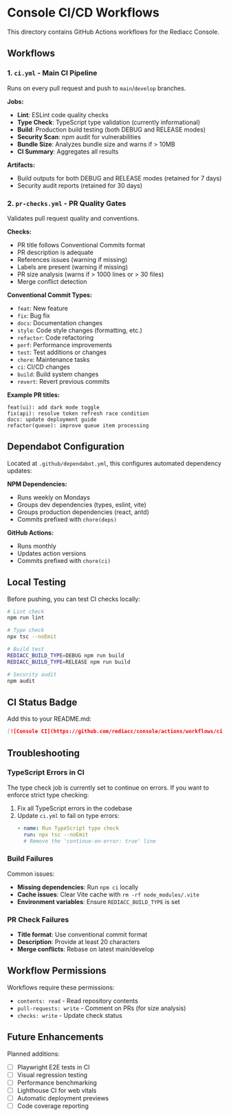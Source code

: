 # Console CI/CD Workflows

This directory contains GitHub Actions workflows for the Rediacc Console.

## Workflows

### 1. `ci.yml` - Main CI Pipeline

Runs on every pull request and push to `main`/`develop` branches.

**Jobs:**
- **Lint**: ESLint code quality checks
- **Type Check**: TypeScript type validation (currently informational)
- **Build**: Production build testing (both DEBUG and RELEASE modes)
- **Security Scan**: npm audit for vulnerabilities
- **Bundle Size**: Analyzes bundle size and warns if > 10MB
- **CI Summary**: Aggregates all results

**Artifacts:**
- Build outputs for both DEBUG and RELEASE modes (retained for 7 days)
- Security audit reports (retained for 30 days)

### 2. `pr-checks.yml` - PR Quality Gates

Validates pull request quality and conventions.

**Checks:**
- PR title follows Conventional Commits format
- PR description is adequate
- References issues (warning if missing)
- Labels are present (warning if missing)
- PR size analysis (warns if > 1000 lines or > 30 files)
- Merge conflict detection

**Conventional Commit Types:**
- `feat`: New feature
- `fix`: Bug fix
- `docs`: Documentation changes
- `style`: Code style changes (formatting, etc.)
- `refactor`: Code refactoring
- `perf`: Performance improvements
- `test`: Test additions or changes
- `chore`: Maintenance tasks
- `ci`: CI/CD changes
- `build`: Build system changes
- `revert`: Revert previous commits

**Example PR titles:**
```
feat(ui): add dark mode toggle
fix(api): resolve token refresh race condition
docs: update deployment guide
refactor(queue): improve queue item processing
```

## Dependabot Configuration

Located at `.github/dependabot.yml`, this configures automated dependency updates:

**NPM Dependencies:**
- Runs weekly on Mondays
- Groups dev dependencies (types, eslint, vite)
- Groups production dependencies (react, antd)
- Commits prefixed with `chore(deps)`

**GitHub Actions:**
- Runs monthly
- Updates action versions
- Commits prefixed with `chore(ci)`

## Local Testing

Before pushing, you can test CI checks locally:

```bash
# Lint check
npm run lint

# Type check
npx tsc --noEmit

# Build test
REDIACC_BUILD_TYPE=DEBUG npm run build
REDIACC_BUILD_TYPE=RELEASE npm run build

# Security audit
npm audit
```

## CI Status Badge

Add this to your README.md:

```markdown
[![Console CI](https://github.com/rediacc/console/actions/workflows/ci.yml/badge.svg)](https://github.com/rediacc/console/actions/workflows/ci.yml)
```

## Troubleshooting

### TypeScript Errors in CI

The type check job is currently set to continue on errors. If you want to enforce strict type checking:

1. Fix all TypeScript errors in the codebase
2. Update `ci.yml` to fail on type errors:
   ```yaml
   - name: Run TypeScript type check
     run: npx tsc --noEmit
     # Remove the 'continue-on-error: true' line
   ```

### Build Failures

Common issues:
- **Missing dependencies**: Run `npm ci` locally
- **Cache issues**: Clear Vite cache with `rm -rf node_modules/.vite`
- **Environment variables**: Ensure `REDIACC_BUILD_TYPE` is set

### PR Check Failures

- **Title format**: Use conventional commit format
- **Description**: Provide at least 20 characters
- **Merge conflicts**: Rebase on latest main/develop

## Workflow Permissions

Workflows require these permissions:
- `contents: read` - Read repository contents
- `pull-requests: write` - Comment on PRs (for size analysis)
- `checks: write` - Update check status

## Future Enhancements

Planned additions:
- [ ] Playwright E2E tests in CI
- [ ] Visual regression testing
- [ ] Performance benchmarking
- [ ] Lighthouse CI for web vitals
- [ ] Automatic deployment previews
- [ ] Code coverage reporting
